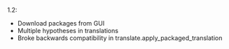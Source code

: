 1.2:
- Download packages from GUI
- Multiple hypotheses in translations
- Broke backwards compatibility in translate.apply_packaged_translation

